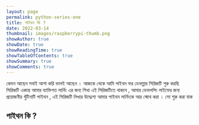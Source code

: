 ```yaml
---
layout: page
permalink: python-series-one
title: পাইথন কি ?
date: 2022-03-14
thumbnail: images/raspberrypi-thumb.png
showAuthor: true
showDate: true
showReadingTime: true
showTableOfContents: true
showSummary: true
showComments: true
---
```

কেমন আছেন সবাই আশা করি ভালই আছেন । আজকে থেকে আমি পাইথন ফর ডেভল্পার সিরিজটি শুরু করছি সিরিজটি একান্ত আমার ব্যাক্তিগত লার্নিং এর জন্য শিখা এই সিরিজটিতে থাকবে , আমার ডেভলপিং লাইফের জন্য প্রয়োজনীয় খুঁটিনাটি পাইথন , এই সিরিজটি লিখার উদ্দ্যেশ্য আমার পাইথন লার্নিংকে আর স্মোথ করা । 
সো শুরু করা যাক 

## পাইথন কি ? 
